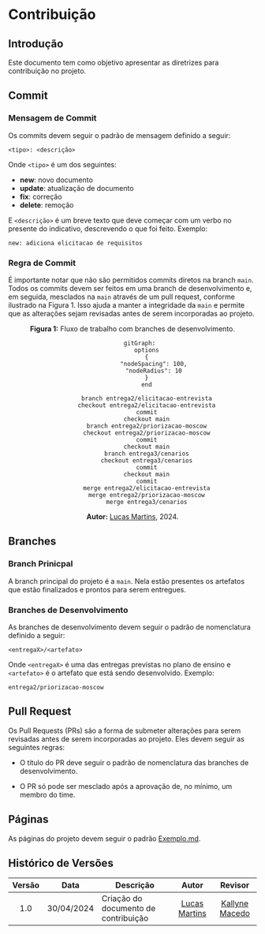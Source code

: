 # Contribuição

## Introdução

Este documento tem como objetivo apresentar as diretrizes para contribuição no projeto.

## Commit

### Mensagem de Commit

Os commits devem seguir o padrão de mensagem definido a seguir:

```plaintext
<tipo>: <descrição>
```

Onde `<tipo>` é um dos seguintes:

- **new**: novo documento
- **update**: atualização de documento
- **fix**: correção 
- **delete**: remoção


E `<descrição>` é um breve texto que deve começar com um verbo no presente do indicativo, descrevendo o que foi feito. Exemplo:

```plaintext
new: adiciona elicitacao de requisitos
```

### Regra de Commit

É importante notar que não são permitidos commits diretos na branch `main`. Todos os commits devem ser feitos em uma branch de desenvolvimento e, em seguida, mesclados na `main` através de um pull request, conforme ilustrado na Figura 1. Isso ajuda a manter a integridade da `main` e permite que as alterações sejam revisadas antes de serem incorporadas ao projeto.

<center>

**Figura 1:** Fluxo de trabalho com branches de desenvolvimento.

```mermaid
    gitGraph:
        options
        {
            "nodeSpacing": 100,
            "nodeRadius": 10
        }
        end

        branch entrega2/elicitacao-entrevista
        checkout entrega2/elicitacao-entrevista
        commit
        checkout main
        branch entrega2/priorizacao-moscow
        checkout entrega2/priorizacao-moscow
        commit
        checkout main
        branch entrega3/cenarios
        checkout entrega3/cenarios
        commit
        checkout main
        commit
        merge entrega2/elicitacao-entrevista
        merge entrega2/priorizacao-moscow
        merge entrega3/cenarios
```

**Autor:** [Lucas Martins](https://github.com/martinsglucas), 2024.

</center>


## Branches

### Branch Prinicpal

A branch principal do projeto é a `main`. Nela estão presentes os artefatos que estão finalizados e prontos para serem entregues.

### Branches de Desenvolvimento

As branches de desenvolvimento devem seguir o padrão de nomenclatura definido a seguir:

```plaintext
<entregaX>/<artefato>
```

Onde `<entregaX>` é uma das entregas previstas no plano de ensino e `<artefato>` é o artefato que está sendo desenvolvido. Exemplo:

```plaintext
entrega2/priorizacao-moscow
```

## Pull Request

Os Pull Requests (PRs) são a forma de submeter alterações para serem revisadas antes de serem incorporadas ao projeto. Eles devem seguir as seguintes regras:

- O título do PR deve seguir o padrão de nomenclatura das branches de desenvolvimento.
<!-- - O corpo do PR deve conter uma descrição detalhada das alterações realizadas. -->
- O PR só pode ser mesclado após a aprovação de, no mínimo, um membro do time.

## Páginas

As páginas do projeto devem seguir o padrão [Exemplo.md](./exemplo.md).

## Histórico de Versões

| Versão |    Data    | Descrição                                       |                      Autor                      |                     Revisor                     |
| :----: | :--------: | ----------------------------------------------- | :---------------------------------------------: | :---------------------------------------------: |
|  1.0   | 30/04/2024 | Criação do documento de contribuição |  [Lucas Martins](https://github.com/martinsglucas)   | [Kallyne Macedo](https://github.com/kalipassos) |
